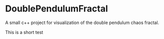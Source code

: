 # DoublePendulumFractal
A small c++ project for visualization of the double pendulum chaos fractal.

This is a short test
